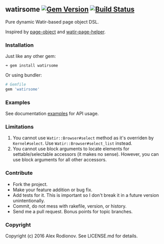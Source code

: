 ## watirsome [![Gem Version](https://badge.fury.io/rb/watirsome.svg)](http://badge.fury.io/rb/watirsome) [![Build Status](https://secure.travis-ci.org/p0deje/watirsome.svg)](http://travis-ci.org/p0deje/watirsome)

Pure dynamic Watir-based page object DSL.

Inspired by [page-object](https://github.com/cheezy/page-object) and [watir-page-helper](https://github.com/alisterscott/watir-page-helper).

### Installation

Just like any other gem:

```shell
➜ gem install watirsome
```

Or using bundler:

```ruby
# Gemfile
gem 'watirsome'
```

### Examples

See documentation [examples](http://www.rubydoc.info/gems/watirsome/Watirsome)
for API usage.

### Limitations

1. You cannot use `Watir::Browser#select` method as it's overriden by `Kernel#select`. Use `Watir::Browser#select_list` instead.
2. You cannot use block arguments to locate elements for settable/selectable accessors (it makes no sense). However, you can use block arguments for all other accessors.

### Contribute

* Fork the project.
* Make your feature addition or bug fix.
* Add tests for it. This is important so I don't break it in a future version unintentionally.
* Commit, do not mess with rakefile, version, or history.
* Send me a pull request. Bonus points for topic branches.

### Copyright

Copyright (c) 2016 Alex Rodionov. See LICENSE.md for details.
